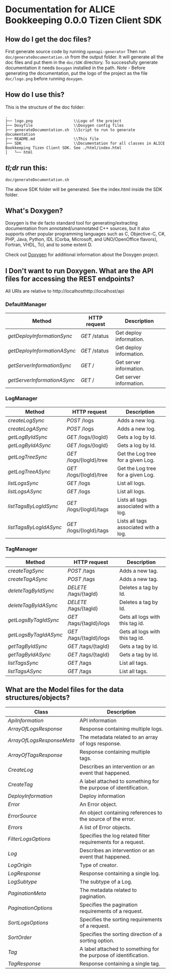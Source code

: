 # Documentation for ALICE Bookkeeping 0.0.0 Tizen Client SDK

## How do I get the doc files?
First generate source code by running `openapi-generator`
Then run `doc/generateDocumentation.sh` from the output folder. It will generate all the doc files and put them in the `doc/SDK` directory.
To successfully generate documentation it needs `Doxygen` installed in the path.
*Note* - Before generating the documentation, put the logo of the project as the file `doc/logo.png` before running `doxygen`.


## How do I use this?
This is the structure of the doc folder:

```
.
├── logo.png                  \\Logo of the project
├── Doxyfile                  \\Doxygen config files
├── generateDocumentation.sh  \\Script to run to generate documentation
├── README.md                 \\This file
├── SDK                       \\Documentation for all classes in ALICE Bookkeeping Tizen Client SDK. See ./html/index.html
│   └── html

```

## *tl;dr* run this:

```
doc/generateDocumentation.sh
```

The above SDK folder will be generated. See the index.html inside the SDK folder.


## What's Doxygen?
Doxygen is the de facto standard tool for generating/extracting documentation from annotated/unannotated C++ sources, but it also supports other popular programming languages such as C, Objective-C, C#, PHP, Java, Python, IDL (Corba, Microsoft, and UNO/OpenOffice flavors), Fortran, VHDL, Tcl, and to some extent D.

Check out [Doxygen](https://www.doxygen.org/) for additional information about the Doxygen project.

## I Don't want to run Doxygen. What are the API files for accessing the REST endpoints?
All URIs are relative to http://localhosthttp://localhost/api

### DefaultManager
Method | HTTP request | Description
------------- | ------------- | -------------
*getDeployInformationSync* | *GET* /status | Get deploy information.
*getDeployInformationASync* | *GET* /status | Get deploy information.
*getServerInformationSync* | *GET* / | Get server information.
*getServerInformationASync* | *GET* / | Get server information.

### LogManager
Method | HTTP request | Description
------------- | ------------- | -------------
*createLogSync* | *POST* /logs | Adds a new log.
*createLogASync* | *POST* /logs | Adds a new log.
*getLogByIdSync* | *GET* /logs/{logId} | Gets a log by Id.
*getLogByIdASync* | *GET* /logs/{logId} | Gets a log by Id.
*getLogTreeSync* | *GET* /logs/{logId}/tree | Get the Log tree for a given Log.
*getLogTreeASync* | *GET* /logs/{logId}/tree | Get the Log tree for a given Log.
*listLogsSync* | *GET* /logs | List all logs.
*listLogsASync* | *GET* /logs | List all logs.
*listTagsByLogIdSync* | *GET* /logs/{logId}/tags | Lists all tags associated with a log.
*listTagsByLogIdASync* | *GET* /logs/{logId}/tags | Lists all tags associated with a log.

### TagManager
Method | HTTP request | Description
------------- | ------------- | -------------
*createTagSync* | *POST* /tags | Adds a new tag.
*createTagASync* | *POST* /tags | Adds a new tag.
*deleteTagByIdSync* | *DELETE* /tags/{tagId} | Deletes a tag by Id.
*deleteTagByIdASync* | *DELETE* /tags/{tagId} | Deletes a tag by Id.
*getLogsByTagIdSync* | *GET* /tags/{tagId}/logs | Gets all logs with this tag id.
*getLogsByTagIdASync* | *GET* /tags/{tagId}/logs | Gets all logs with this tag id.
*getTagByIdSync* | *GET* /tags/{tagId} | Gets a tag by Id.
*getTagByIdASync* | *GET* /tags/{tagId} | Gets a tag by Id.
*listTagsSync* | *GET* /tags | List all tags.
*listTagsASync* | *GET* /tags | List all tags.


## What are the Model files for the data structures/objects?
Class | Description
------------- | -------------
 *ApiInformation* | API information
 *ArrayOfLogsResponse* | Response containing multiple logs.
 *ArrayOfLogsResponseMeta* | The metadata related to an array of logs response.
 *ArrayOfTagsResponse* | Response containing multiple tags.
 *CreateLog* | Describes an intervention or an event that happened.
 *CreateTag* | A label attached to something for the purpose of identification.
 *DeployInformation* | Deploy information
 *Error* | An Error object.
 *ErrorSource* | An object containing references to the source of the error.
 *Errors* | A list of Error objects.
 *FilterLogsOptions* | Specifies the log related filter requirements for a request.
 *Log* | Describes an intervention or an event that happened.
 *LogOrigin* | Type of creator.
 *LogResponse* | Response containing a single log.
 *LogSubtype* | The subtype of a Log.
 *PaginationMeta* | The metadata related to pagination.
 *PaginationOptions* | Specifies the pagination requirements of a request.
 *SortLogsOptions* | Specifies the sorting requirements of a request.
 *SortOrder* | Specifies the sorting direction of a sorting option.
 *Tag* | A label attached to something for the purpose of identification.
 *TagResponse* | Response containing a single tag.

